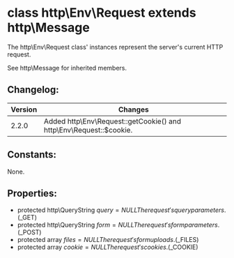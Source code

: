 # class http\Env\Request extends http\Message

The http\Env\Request class' instances represent the server's current HTTP request.

See http\Message for inherited members.

## Changelog:

Version | Changes
--------|--------
2.2.0   | Added http\Env\Request::getCookie() and http\Env\Request::$cookie.

## Constants:

None.

## Properties:

* protected http\QueryString $query = NULL  
  The request's query parameters. ($_GET)
* protected http\QueryString $form = NULL  
  The request's form parameters. ($_POST)
* protected array $files = NULL  
  The request's form uploads. ($_FILES)
* protected array $cookie = NULL  
  The request's cookies. ($_COOKIE)
